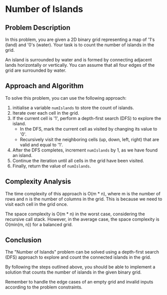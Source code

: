 # Number of Islands

## Problem Description

In this problem, you are given a 2D binary grid representing a map of '1's (land) and '0's (water). Your task is to count the number of islands in the grid.

An island is surrounded by water and is formed by connecting adjacent lands horizontally or vertically. You can assume that all four edges of the grid are surrounded by water.

## Approach and Algorithm

To solve this problem, you can use the following approach:

1. initialise a variable `numIslands` to store the count of islands.
2. Iterate over each cell in the grid.
3. If the current cell is '1', perform a depth-first search (DFS) to explore the island.
   - In the DFS, mark the current cell as visited by changing its value to '0'.
   - Recursively visit the neighboring cells (up, down, left, right) that are valid and equal to '1'.
4. After the DFS completes, increment `numIslands` by 1, as we have found an island.
5. Continue the iteration until all cells in the grid have been visited.
6. Finally, return the value of `numIslands`.

## Complexity Analysis

The time complexity of this approach is O(m * n), where m is the number of rows and n is the number of columns in the grid. This is because we need to visit each cell in the grid once.

The space complexity is O(m * n) in the worst case, considering the recursive call stack. However, in the average case, the space complexity is O(min(m, n)) for a balanced grid.

## Conclusion

The "Number of Islands" problem can be solved using a depth-first search (DFS) approach to explore and count the connected islands in the grid.

By following the steps outlined above, you should be able to implement a solution that counts the number of islands in the given binary grid.

Remember to handle the edge cases of an empty grid and invalid inputs according to the problem constraints.

